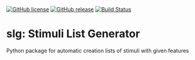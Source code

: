 [![GitHub license](https://img.shields.io/badge/license-GPLv2-blue.svg)](https://github.com/gree-gorey/losc/blob/master/LICENSE) [![GitHub release](https://img.shields.io/badge/release-v0.6-blue.svg)](https://github.com/gree-gorey/losc/releases/tag/v0.6) [![Build Status](https://travis-ci.org/gree-gorey/slg.svg?branch=master)](https://travis-ci.org/gree-gorey/slg)

# slg: Stimuli List Generator

Python package for automatic creation lists of stimuli with given features
